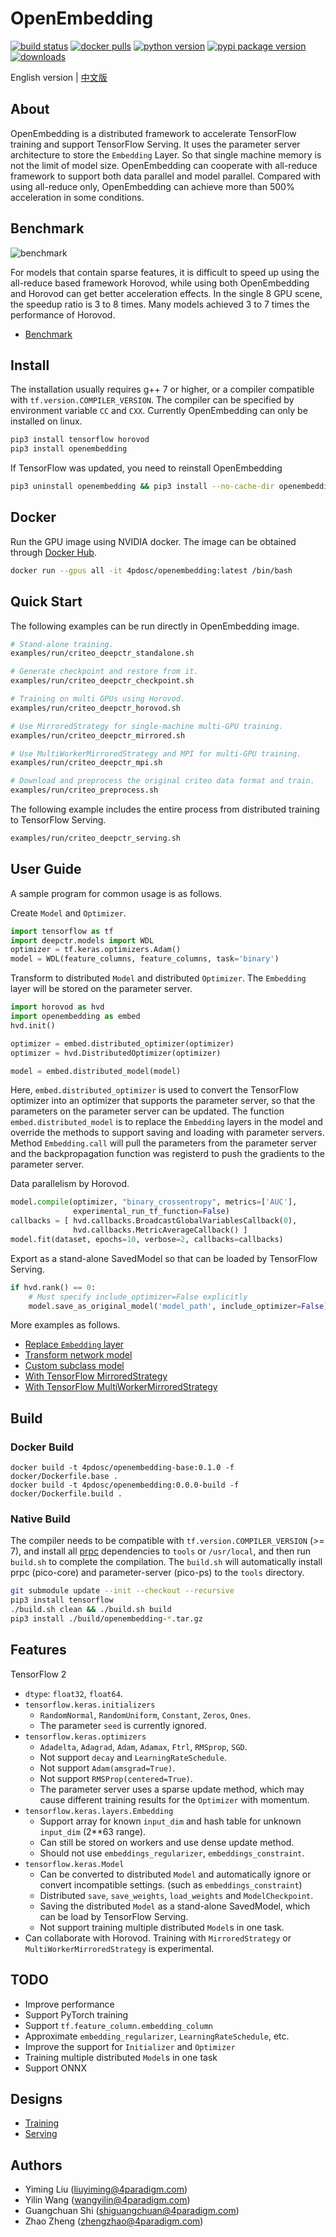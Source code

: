 # OpenEmbedding

[![build status](https://github.com/4paradigm/openembedding/actions/workflows/build.yml/badge.svg)](https://github.com/4paradigm/openembedding/actions/workflows/build.yml)
[![docker pulls](https://img.shields.io/docker/pulls/4pdosc/openembedding.svg)](https://hub.docker.com/r/4pdosc/openembedding)
[![python version](https://img.shields.io/pypi/pyversions/openembedding.svg?style=plastic)](https://badge.fury.io/py/openembedding)
[![pypi package version](https://badge.fury.io/py/openembedding.svg)](https://badge.fury.io/py/openembedding)
[![downloads](https://pepy.tech/badge/openembedding)](https://pepy.tech/project/openembedding)

English version | [中文版](README_cn.md)


## About

OpenEmbedding is a distributed framework to accelerate TensorFlow training and support TensorFlow Serving. It uses the parameter server architecture to store the `Embedding` Layer. So that single machine memory is not the limit of model size. OpenEmbedding can cooperate with all-reduce framework to support both data parallel and model parallel. Compared with using all-reduce only, OpenEmbedding can achieve more than 500% acceleration in some conditions.

## Benchmark

![benchmark](documents/images/benchmark.png)

For models that contain sparse features, it is difficult to speed up using the all-reduce based framework Horovod, while using both OpenEmbedding and Horovod can get better acceleration effects. In the single 8 GPU scene, the speedup ratio is 3 to 8 times. Many models achieved 3 to 7 times the performance of Horovod.

- [Benchmark](documents/en/benchmark.md)

## Install

The installation usually requires g++ 7 or higher, or a compiler compatible with `tf.version.COMPILER_VERSION`. The compiler can be specified by environment variable `CC` and `CXX`. Currently OpenEmbedding can only be installed on linux.
```bash
pip3 install tensorflow horovod
pip3 install openembedding 
```

If TensorFlow was updated, you need to reinstall OpenEmbedding
```bash
pip3 uninstall openembedding && pip3 install --no-cache-dir openembedding
```

## Docker

Run the GPU image using NVIDIA docker. The image can be obtained through [Docker Hub](https://hub.docker.com/r/4pdosc/openembedding/tags).
```bash
docker run --gpus all -it 4pdosc/openembedding:latest /bin/bash
```

## Quick Start

The following examples can be run directly in OpenEmbedding image.
```bash
# Stand-alone training.
examples/run/criteo_deepctr_standalone.sh

# Generate checkpoint and restore from it.
examples/run/criteo_deepctr_checkpoint.sh

# Training on multi GPUs using Horovod.
examples/run/criteo_deepctr_horovod.sh

# Use MirroredStrategy for single-machine multi-GPU training.
examples/run/criteo_deepctr_mirrored.sh

# Use MultiWorkerMirroredStrategy and MPI for multi-GPU training.
examples/run/criteo_deepctr_mpi.sh

# Download and preprocess the original criteo data format and train.
examples/run/criteo_preprocess.sh
```

The following example includes the entire process from distributed training to TensorFlow Serving.
```bash
examples/run/criteo_deepctr_serving.sh
```
## User Guide

A sample program for common usage is as follows.

Create `Model` and `Optimizer`.
```python
import tensorflow as tf
import deepctr.models import WDL
optimizer = tf.keras.optimizers.Adam()
model = WDL(feature_columns, feature_columns, task='binary')
```

Transform to distributed `Model` and distributed `Optimizer`. The `Embedding` layer will be stored on the parameter server.
```python
import horovod as hvd
import openembedding as embed
hvd.init()

optimizer = embed.distributed_optimizer(optimizer)
optimizer = hvd.DistributedOptimizer(optimizer)

model = embed.distributed_model(model)
```
Here, `embed.distributed_optimizer` is used to convert the TensorFlow optimizer into an optimizer that supports the parameter server, so that the parameters on the parameter server can be updated. The function `embed.distributed_model` is to replace the `Embedding` layers in the model and override the methods to support saving and loading with parameter servers. Method `Embedding.call` will pull the parameters from the parameter server and the backpropagation function was registerd to push the gradients to the parameter server.

Data parallelism by Horovod.
```python
model.compile(optimizer, "binary_crossentropy", metrics=['AUC'],
              experimental_run_tf_function=False)
callbacks = [ hvd.callbacks.BroadcastGlobalVariablesCallback(0),
              hvd.callbacks.MetricAverageCallback() ]
model.fit(dataset, epochs=10, verbose=2, callbacks=callbacks)
```

Export as a stand-alone SavedModel so that can be loaded by TensorFlow Serving.
```python
if hvd.rank() == 0:
    # Must specify include_optimizer=False explicitly
    model.save_as_original_model('model_path', include_optimizer=False)
```

More examples as follows.
- [Replace `Embedding` layer](examples/criteo_deepctr_hook.py)
- [Transform network model](examples/criteo_deepctr_network.py)
- [Custom subclass model](examples/criteo_lr_subclass.py)
- [With TensorFlow MirroredStrategy](examples/criteo_deepctr_network_mirrored.py)
- [With TensorFlow MultiWorkerMirroredStrategy](examples/criteo_deepctr_network_mirrored.py)

## Build

### Docker Build

```
docker build -t 4pdosc/openembedding-base:0.1.0 -f docker/Dockerfile.base .
docker build -t 4pdosc/openembedding:0.0.0-build -f docker/Dockerfile.build .
```

### Native Build

The compiler needs to be compatible with `tf.version.COMPILER_VERSION` (>= 7), and install all [prpc](https://github.com/4paradigm/prpc) dependencies to `tools` or `/usr/local`, and then run `build.sh` to complete the compilation. The `build.sh` will automatically install prpc (pico-core) and parameter-server (pico-ps) to the `tools` directory.

```bash
git submodule update --init --checkout --recursive
pip3 install tensorflow
./build.sh clean && ./build.sh build
pip3 install ./build/openembedding-*.tar.gz
```

## Features

TensorFlow 2
- `dtype`: `float32`, `float64`.
- `tensorflow.keras.initializers`
  - `RandomNormal`, `RandomUniform`, `Constant`, `Zeros`, `Ones`.
  - The parameter `seed` is currently ignored.
- `tensorflow.keras.optimizers`
  - `Adadelta`, `Adagrad`, `Adam`, `Adamax`, `Ftrl`, `RMSprop`, `SGD`.
  - Not support `decay` and `LearningRateSchedule`.
  - Not support `Adam(amsgrad=True)`.
  - Not support `RMSProp(centered=True)`.
  - The parameter server uses a sparse update method, which may cause different training results for the `Optimizer` with momentum.
- `tensorflow.keras.layers.Embedding`
  - Support array for known `input_dim` and hash table for unknown `input_dim` (2**63 range).
  - Can still be stored on workers and use dense update method.
  - Should not use `embeddings_regularizer`, `embeddings_constraint`.
- `tensorflow.keras.Model`
  - Can be converted to distributed `Model` and automatically ignore or convert incompatible settings. (such as `embeddings_constraint`)
  - Distributed `save`, `save_weights`, `load_weights` and `ModelCheckpoint`.
  - Saving the distributed `Model` as a stand-alone SavedModel, which can be load by TensorFlow Serving.
  - Not support training multiple distributed `Model`s in one task.
- Can collaborate with Horovod. Training with `MirroredStrategy` or `MultiWorkerMirroredStrategy` is experimental.

## TODO

- Improve performance
- Support PyTorch training
- Support `tf.feature_column.embedding_column`
- Approximate `embedding_regularizer`, `LearningRateSchedule`, etc.
- Improve the support for `Initializer` and `Optimizer`
- Training multiple distributed `Model`s in one task 
- Support ONNX

## Designs

- [Training](documents/en/training.md)
- [Serving](documents/en/serving.md)


## Authors

- Yiming Liu (liuyiming@4paradigm.com)
- Yilin Wang (wangyilin@4paradigm.com)
- Guangchuan Shi (shiguangchuan@4paradigm.com)
- Zhao Zheng (zhengzhao@4paradigm.com)

